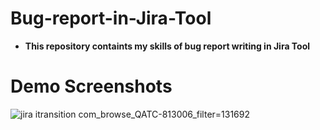 # Bug-report-in-Jira-Tool
<ul>
  <li><b> This repository containts my skills of bug report writing in Jira Tool</b> </li>
</ul>

# Demo Screenshots

![jira itransition com_browse_QATC-813006_filter=131692](https://github.com/Zahid-H/Bug-report-in-Jira-Tool/assets/83463788/79878c48-59e5-4da5-86f2-667915119fe5)

